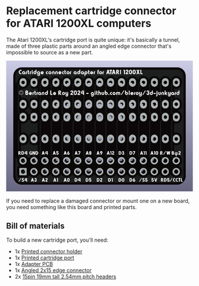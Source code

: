 # Replacement cartridge connector for ATARI 1200XL computers

The Atari 1200XL's cartridge port is quite unique: it's basically a tunnel, made of three plastic parts around an angled edge connector that's impossible to source as a new part.

![The adapter board](./CartConnectorAdapter1200XL.png)

If you need to replace a damaged connector or mount one on a new board, you need something like this board and printed parts.

## Bill of materials

To build a new cartridge port, you'll need:

* 1x [Printed connector holder](../CartridgeConnectorHolder1200XL.stl)
* 1x [Printed cartridge port](../CartridgePort1200XL.stl)
* 1x [Adapter PCB](./production/CartConnectorAdapter1200XL.zip)
* 1x [Angled 2x15 edge connector](https://www.aliexpress.us/item/2255800960638500.html)
* 2x [15pin 19mm tall 2.54mm pitch headers](https://www.aliexpress.us/item/3256801327743339.html)
